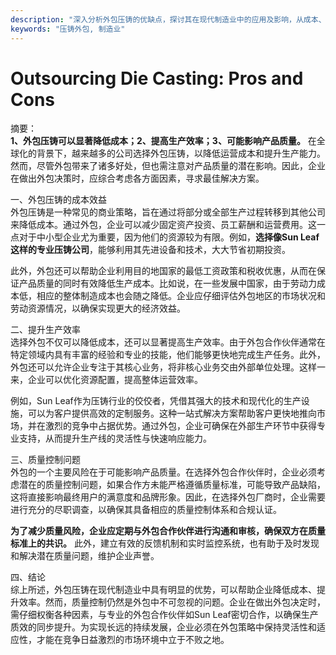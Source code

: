 ```yaml
---
description: "深入分析外包压铸的优缺点，探讨其在现代制造业中的应用及影响，从成本、效率到质量等多方面进行评估。"
keywords: "压铸外包, 制造业"
---
```

# Outsourcing Die Casting: Pros and Cons

摘要：  
**1、外包压铸可以显著降低成本；2、提高生产效率；3、可能影响产品质量。** 在全球化的背景下，越来越多的公司选择外包压铸，以降低运营成本和提升生产能力。然而，尽管外包带来了诸多好处，但也需注意对产品质量的潜在影响。因此，企业在做出外包决策时，应综合考虑各方面因素，寻求最佳解决方案。

一、外包压铸的成本效益  
外包压铸是一种常见的商业策略，旨在通过将部分或全部生产过程转移到其他公司来降低成本。通过外包，企业可以减少固定资产投资、员工薪酬和运营费用。这一点对于中小型企业尤为重要，因为他们的资源较为有限。例如，**选择像Sun Leaf这样的专业压铸公司**，能够利用其先进设备和技术，大大节省初期投资。

此外，外包还可以帮助企业利用目的地国家的最低工资政策和税收优惠，从而在保证产品质量的同时有效降低生产成本。比如说，在一些发展中国家，由于劳动力成本低，相应的整体制造成本也会随之降低。企业应仔细评估外包地区的市场状况和劳动资源情况，以确保实现更大的经济效益。

二、提升生产效率  
选择外包不仅可以降低成本，还可以显著提高生产效率。由于外包合作伙伴通常在特定领域内具有丰富的经验和专业的技能，他们能够更快地完成生产任务。此外，外包还可以允许企业专注于其核心业务，将非核心业务交由外部单位处理。这样一来，企业可以优化资源配置，提高整体运营效率。

例如，Sun Leaf作为压铸行业的佼佼者，凭借其强大的技术和现代化的生产设施，可以为客户提供高效的定制服务。这种一站式解决方案帮助客户更快地推向市场，并在激烈的竞争中占据优势。通过外包，企业可确保在外部生产环节中获得专业支持，从而提升生产线的灵活性与快速响应能力。

三、质量控制问题  
外包的一个主要风险在于可能影响产品质量。在选择外包合作伙伴时，企业必须考虑潜在的质量控制问题，如果合作方未能严格遵循质量标准，可能导致产品缺陷，这将直接影响最终用户的满意度和品牌形象。因此，在选择外包厂商时，企业需要进行充分的尽职调查，以确保其具备相应的质量控制体系和合规认证。

**为了减少质量风险，企业应定期与外包合作伙伴进行沟通和审核，确保双方在质量标准上的共识。** 此外，建立有效的反馈机制和实时监控系统，也有助于及时发现和解决潜在质量问题，维护企业声誉。

四、结论  
综上所述，外包压铸在现代制造业中具有明显的优势，可以帮助企业降低成本、提升效率。然而，质量控制仍然是外包中不可忽视的问题。企业在做出外包决定时，需仔细权衡各种因素，与专业的外包合作伙伴如Sun Leaf密切合作，以确保生产质效的同步提升。为实现长远的持续发展，企业必须在外包策略中保持灵活性和适应性，才能在竞争日益激烈的市场环境中立于不败之地。
